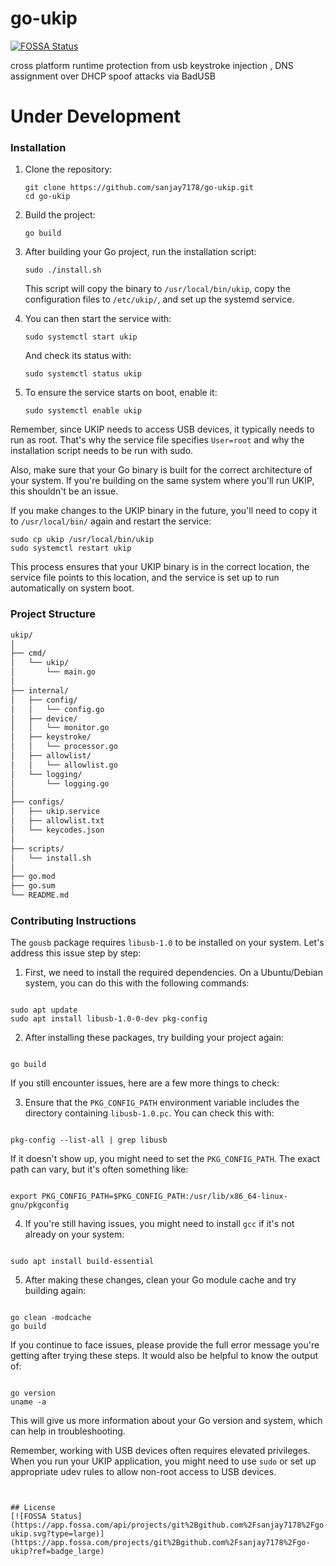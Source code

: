 # go-ukip
[![FOSSA Status](https://app.fossa.com/api/projects/git%2Bgithub.com%2Fsanjay7178%2Fgo-ukip.svg?type=shield)](https://app.fossa.com/projects/git%2Bgithub.com%2Fsanjay7178%2Fgo-ukip?ref=badge_shield)


cross platform runtime protection from usb keystroke injection , DNS assignment over DHCP spoof attacks via BadUSB

# Under Development

### Installation

1. Clone the repository:

   ```
   git clone https://github.com/sanjay7178/go-ukip.git
   cd go-ukip
   ```

2. Build the project:

   ```
   go build
   ```

3. After building your Go project, run the installation script:

   ```
   sudo ./install.sh
   ```

   This script will copy the binary to `/usr/local/bin/ukip`, copy the configuration files to `/etc/ukip/`, and set up the systemd service.

4. You can then start the service with:

   ```
   sudo systemctl start ukip
   ```

   And check its status with:

   ```
   sudo systemctl status ukip
   ```

5. To ensure the service starts on boot, enable it:

   ```
   sudo systemctl enable ukip
   ```

Remember, since UKIP needs to access USB devices, it typically needs to run as root. That's why the service file specifies `User=root` and why the installation script needs to be run with sudo.

Also, make sure that your Go binary is built for the correct architecture of your system. If you're building on the same system where you'll run UKIP, this shouldn't be an issue.

If you make changes to the UKIP binary in the future, you'll need to copy it to `/usr/local/bin/` again and restart the service:

```
sudo cp ukip /usr/local/bin/ukip
sudo systemctl restart ukip
```

This process ensures that your UKIP binary is in the correct location, the service file points to this location, and the service is set up to run automatically on system boot.

### Project Structure

```bash
ukip/
│
├── cmd/
│   └── ukip/
│       └── main.go
│
├── internal/
│   ├── config/
│   │   └── config.go
│   ├── device/
│   │   └── monitor.go
│   ├── keystroke/
│   │   └── processor.go
│   ├── allowlist/
│   │   └── allowlist.go
│   └── logging/
│       └── logging.go
│
├── configs/
│   ├── ukip.service
│   ├── allowlist.txt
│   └── keycodes.json
│
├── scripts/
│   └── install.sh
│
├── go.mod
├── go.sum
└── README.md
```


### Contributing Instructions

The `gousb` package requires `libusb-1.0` to be installed on your system. Let's address this issue step by step:

1. First, we need to install the required dependencies. On a Ubuntu/Debian system, you can do this with the following commands:

```

sudo apt update
sudo apt install libusb-1.0-0-dev pkg-config

```

2. After installing these packages, try building your project again:

```

go build

```

If you still encounter issues, here are a few more things to check:

3. Ensure that the `PKG_CONFIG_PATH` environment variable includes the directory containing `libusb-1.0.pc`. You can check this with:

```

pkg-config --list-all | grep libusb

```

If it doesn't show up, you might need to set the `PKG_CONFIG_PATH`. The exact path can vary, but it's often something like:

```

export PKG_CONFIG_PATH=$PKG_CONFIG_PATH:/usr/lib/x86_64-linux-gnu/pkgconfig

```

4. If you're still having issues, you might need to install `gcc` if it's not already on your system:

```

sudo apt install build-essential

```

5. After making these changes, clean your Go module cache and try building again:

```

go clean -modcache
go build

```

If you continue to face issues, please provide the full error message you're getting after trying these steps. It would also be helpful to know the output of:

```

go version
uname -a

```

This will give us more information about your Go version and system, which can help in troubleshooting.

Remember, working with USB devices often requires elevated privileges. When you run your UKIP application, you might need to use `sudo` or set up appropriate udev rules to allow non-root access to USB devices.
```


## License
[![FOSSA Status](https://app.fossa.com/api/projects/git%2Bgithub.com%2Fsanjay7178%2Fgo-ukip.svg?type=large)](https://app.fossa.com/projects/git%2Bgithub.com%2Fsanjay7178%2Fgo-ukip?ref=badge_large)